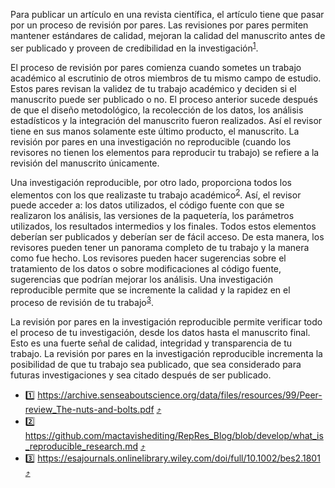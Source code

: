 Para publicar un artículo en una revista científica, el artículo tiene que pasar por un proceso de
revisión por pares. Las revisiones por pares permiten mantener estándares de calidad, mejoran la
calidad del manuscrito antes de ser publicado y proveen de credibilidad en la investigación<sup id =
"1">[1](#peer-review-benefits)</sup>.

El proceso de revisión por pares comienza cuando sometes un trabajo académico al escrutinio de otros
miembros de tu mismo campo de estudio. Estos pares revisan la validez de tu trabajo académico y
deciden si el manuscrito puede ser publicado o no. El proceso anterior sucede después de que el
diseño metodológico, la recolección de los datos, los análisis estadísticos y la integración del
manuscrito fueron realizados. Así el revisor tiene en sus manos solamente este último producto, el
manuscrito. La revisión por pares en una investigación no reproducible (cuando los revisores no
tienen los elementos para reproducir tu trabajo) se refiere a la revisión del manuscrito únicamente.

Una investigación reproducible, por otro lado, proporciona todos los elementos con los que
realizaste tu trabajo académico<sup id = "2">[2](#rep-res)</sup>. Así, el revisor puede acceder a:
los datos utilizados, el código fuente con que se realizaron los análisis, las versiones de la
paquetería, los parámetros utilizados, los resultados intermedios y los finales. Todos estos
elementos deberían ser publicados y deberían ser de fácil acceso. De esta manera, los revisores
pueden tener un panorama completo de tu trabajo y la manera como fue hecho. Los revisores pueden
hacer sugerencias sobre el tratamiento de los datos o sobre modificaciones al código fuente,
sugerencias que podrían mejorar los análisis. Una investigación reproducible permite que se
incremente la calidad y la rapidez en el proceso de revisión de tu trabajo<sup id =
"3">[3](#guide-repres)</sup>.

La revisión por pares en la investigación reproducible permite verificar todo el proceso de tu
investigación, desde los datos hasta el manuscrito final. Esto es una fuerte señal de calidad,
integridad y transparencia de tu trabajo. La revisión por pares en la investigación reproducible
incrementa la posibilidad de que tu trabajo sea publicado, que sea considerado para futuras
investigaciones y sea citado después de ser publicado.

- <a name="peer-review-benefits">:one:</a>
  https://archive.senseaboutscience.org/data/files/resources/99/Peer-review_The-nuts-and-bolts.pdf
  [:arrow_heading_up:](#1)
- <a name="rep-res">:two:</a>
  https://github.com/mactavishediting/RepRes_Blog/blob/develop/what_is_reproducible_research.md
  [:arrow_heading_up:](#2)
- <a name="guide-repres">:three:</a>
  https://esajournals.onlinelibrary.wiley.com/doi/full/10.1002/bes2.1801 [:arrow_heading_up:](#3)

